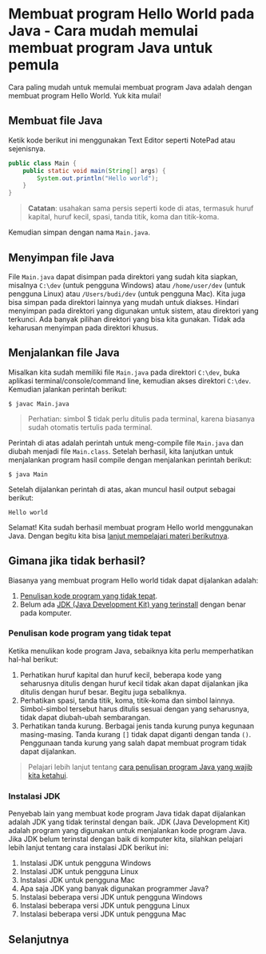 # Membuat program Hello World pada Java - Cara mudah memulai membuat program Java untuk pemula
Cara paling mudah untuk memulai membuat program Java adalah dengan membuat program Hello World. Yuk kita mulai!

## Membuat file Java
Ketik kode berikut ini menggunakan Text Editor seperti NotePad atau sejenisnya.
```java
public class Main {
	public static void main(String[] args) {
		System.out.println("Hello world");
	}
}
```

> **Catatan**: usahakan sama persis seperti kode di atas, termasuk huruf kapital, huruf kecil, spasi, tanda titik, koma dan titik-koma.

Kemudian simpan dengan nama `Main.java`. 

## Menyimpan file Java
File `Main.java` dapat disimpan pada direktori yang sudah kita siapkan, misalnya `C:\dev` (untuk pengguna Windows) atau `/home/user/dev` (untuk pengguna Linux) atau `/Users/budi/dev` (untuk pengguna Mac). 
Kita juga bisa simpan pada direktori lainnya yang mudah untuk diakses. Hindari menyimpan pada direktori yang digunakan untuk sistem, atau direktori yang terkunci. Ada banyak pilihan direktori yang bisa kita gunakan. Tidak ada keharusan menyimpan pada direktori khusus.

## Menjalankan file Java
Misalkan kita sudah memiliki file `Main.java` pada direktori `C:\dev`, buka aplikasi terminal/console/command line, kemudian akses direktori `C:\dev`. Kemudian jalankan perintah berikut:

```shell
$ javac Main.java
```

> Perhatian: simbol $ tidak perlu ditulis pada terminal, karena biasanya sudah otomatis tertulis pada terminal.

Perintah di atas adalah perintah untuk meng-compile file `Main.java` dan diubah menjadi file `Main.class`. Setelah berhasil, kita lanjutkan untuk menjalankan program hasil compile dengan menjalankan perintah berikut:

```shell
$ java Main
```

Setelah dijalankan perintah di atas, akan muncul hasil output sebagai berikut:

```shell
Hello world
```

Selamat! Kita sudah berhasil membuat program Hello world menggunakan Java. Dengan begitu kita bisa [lanjut mempelajari materi berikutnya](#selanjutnya).

## Gimana jika tidak berhasil?
Biasanya yang membuat program Hello world tidak dapat dijalankan adalah:
1. [Penulisan kode program yang tidak tepat](#penulisan-kode-program-yang-tidak-tepat).
2. Belum ada [JDK (Java Development Kit) yang terinstall](#instalasi-jdk) dengan benar pada komputer.

### Penulisan kode program yang tidak tepat
Ketika menulikan kode program Java, sebaiknya kita perlu memperhatikan hal-hal berikut:
1. Perhatikan huruf kapital dan huruf kecil, beberapa kode yang seharusnya ditulis dengan huruf kecil tidak akan dapat dijalankan jika ditulis dengan huruf besar. Begitu juga sebaliknya.
2. Perhatikan spasi, tanda titik, koma, titik-koma dan simbol lainnya. Simbol-simbol tersebut harus ditulis sesuai dengan yang seharusnya, tidak dapat diubah-ubah sembarangan.
3. Perhatikan tanda kurung. Berbagai jenis tanda kurung punya kegunaan masing-masing. Tanda kurang `[]` tidak dapat diganti dengan tanda `()`. Penggunaan tanda kurung yang salah dapat membuat program tidak dapat dijalankan.

> Pelajari lebih lanjut tentang [cara penulisan program Java yang wajib kita ketahui](cara-penulisan-program-java-yang-wajib-kita-ketahui).

### Instalasi JDK
Penyebab lain yang membuat kode program Java tidak dapat dijalankan adalah JDK yang tidak terinstal dengan baik. JDK (Java Development Kit) adalah program yang digunakan untuk menjalankan kode program Java. 
Jika JDK belum terinstal dengan baik di komputer kita, silahkan pelajari lebih lanjut tentang cara instalasi JDK berikut ini:
1. Instalasi JDK untuk pengguna Windows
2. Instalasi JDK untuk pengguna Linux
3. Instalasi JDK untuk pengguna Mac
4. Apa saja JDK yang banyak digunakan programmer Java?
5. Instalasi beberapa versi JDK untuk pengguna Windows
6. Instalasi beberapa versi JDK untuk pengguna Linux
7. Instalasi beberapa versi JDK untuk pengguna Mac

## Selanjutnya
